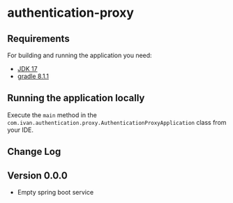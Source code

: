 # authentication-proxy

## Requirements

For building and running the application you need:

- [JDK 17](https://jdk.java.net/archive/)
- [gradle 8.1.1](https://docs.gradle.org/8.1.1/release-notes.html)

## Running the application locally

Execute the `main` method in the `com.ivan.authentication.proxy.AuthenticationProxyApplication` class from your IDE.


## Change Log

## Version 0.0.0
* Empty spring boot service
